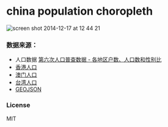 china population choropleth
=======================

![screen shot 2014-12-17 at 12 44 21](https://cloud.githubusercontent.com/assets/1183541/5457499/f80f2604-8585-11e4-8ed1-623c9d00a6c1.png)

### 数据来源：

* 人口数据 [第六次人口普查数据 - 各地区户数、人口数和性别比](http://www.stats.gov.cn/tjsj/pcsj/rkpc/6rp/indexce.htm)
* [香港人口](http://www.censtatd.gov.hk/hkstat/sub/so20_tc.jsp)
* [澳门人口](http://zh.wikipedia.org/wiki/%E6%BE%B3%E9%96%80%E4%BA%BA%E5%8F%A3)
* [台湾人口](http://www.ris.gov.tw/zh_TW/346)
* [GEOJSON](https://github.com/x6doooo/GeoMap/tree/master/json)

### License

MIT